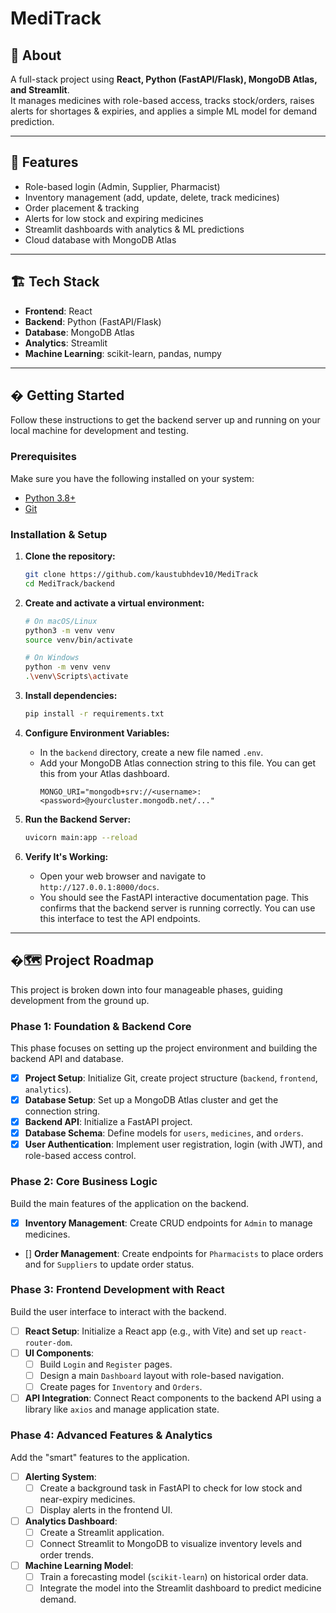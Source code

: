 # MediTrack

## 📌 About
A full-stack project using **React, Python (FastAPI/Flask), MongoDB Atlas, and Streamlit**.  
It manages medicines with role-based access, tracks stock/orders, raises alerts for shortages & expiries, and applies a simple ML model for demand prediction.  

---

## 🚀 Features
- Role-based login (Admin, Supplier, Pharmacist)  
- Inventory management (add, update, delete, track medicines)  
- Order placement & tracking  
- Alerts for low stock and expiring medicines  
- Streamlit dashboards with analytics & ML predictions  
- Cloud database with MongoDB Atlas  

---

## 🏗️ Tech Stack
- **Frontend**: React  
- **Backend**: Python (FastAPI/Flask)  
- **Database**: MongoDB Atlas  
- **Analytics**: Streamlit  
- **Machine Learning**: scikit-learn, pandas, numpy  

---

## � Getting Started

Follow these instructions to get the backend server up and running on your local machine for development and testing.

### Prerequisites

Make sure you have the following installed on your system:
-   [Python 3.8+](https://www.python.org/downloads/)
-   [Git](https://git-scm.com/downloads/)

### Installation & Setup

1.  **Clone the repository:**
    ```sh
    git clone https://github.com/kaustubhdev10/MediTrack
    cd MediTrack/backend
    ```

2.  **Create and activate a virtual environment:**
    ```sh
    # On macOS/Linux
    python3 -m venv venv
    source venv/bin/activate

    # On Windows
    python -m venv venv
    .\venv\Scripts\activate
    ```

3.  **Install dependencies:**
    ```sh
    pip install -r requirements.txt
    ```

4.  **Configure Environment Variables:**
    -   In the `backend` directory, create a new file named `.env`.
    -   Add your MongoDB Atlas connection string to this file. You can get this from your Atlas dashboard.
        ```env
        MONGO_URI="mongodb+srv://<username>:<password>@yourcluster.mongodb.net/..."
        ```

5.  **Run the Backend Server:**
    ```sh
    uvicorn main:app --reload
    ```

6.  **Verify It's Working:**
    -   Open your web browser and navigate to `http://127.0.0.1:8000/docs`.
    -   You should see the FastAPI interactive documentation page. This confirms that the backend server is running correctly. You can use this interface to test the API endpoints.

---

## �🗺️ Project Roadmap
This project is broken down into four manageable phases, guiding development from the ground up.

### Phase 1: Foundation & Backend Core
This phase focuses on setting up the project environment and building the backend API and database.
-   [x] **Project Setup**: Initialize Git, create project structure (`backend`, `frontend`, `analytics`).
-   [x] **Database Setup**: Set up a MongoDB Atlas cluster and get the connection string.
-   [x] **Backend API**: Initialize a FastAPI project.
-   [x] **Database Schema**: Define models for `users`, `medicines`, and `orders`.
-   [x] **User Authentication**: Implement user registration, login (with JWT), and role-based access control.

### Phase 2: Core Business Logic
Build the main features of the application on the backend.
-   [x] **Inventory Management**: Create CRUD endpoints for `Admin` to manage medicines.
-   [] **Order Management**: Create endpoints for `Pharmacists` to place orders and for `Suppliers` to update order status.

### Phase 3: Frontend Development with React
Build the user interface to interact with the backend.
-   [ ] **React Setup**: Initialize a React app (e.g., with Vite) and set up `react-router-dom`.
-   [ ] **UI Components**:
    -   [ ] Build `Login` and `Register` pages.
    -   [ ] Design a main `Dashboard` layout with role-based navigation.
    -   [ ] Create pages for `Inventory` and `Orders`.
-   [ ] **API Integration**: Connect React components to the backend API using a library like `axios` and manage application state.

### Phase 4: Advanced Features & Analytics
Add the "smart" features to the application.
-   [ ] **Alerting System**:
    -   [ ] Create a background task in FastAPI to check for low stock and near-expiry medicines.
    -   [ ] Display alerts in the frontend UI.
-   [ ] **Analytics Dashboard**:
    -   [ ] Create a Streamlit application.
    -   [ ] Connect Streamlit to MongoDB to visualize inventory levels and order trends.
-   [ ] **Machine Learning Model**:
    -   [ ] Train a forecasting model (`scikit-learn`) on historical order data.
    -   [ ] Integrate the model into the Streamlit dashboard to predict medicine demand.
